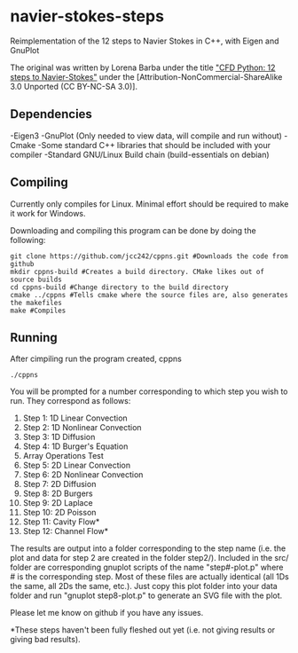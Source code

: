 navier-stokes-steps
===================

Reimplementation of the 12 steps to Navier Stokes in C++, with Eigen and GnuPlot

The original was written by Lorena Barba under the title ["CFD Python: 12 steps to Navier-Stokes"](http://lorenabarba.com/blog/cfd-python-12-steps-to-navier-stokes/) under the 
[Attribution-NonCommercial-ShareAlike 3.0 Unported \(CC BY-NC-SA 3.0\)].

## Dependencies ##
-Eigen3
-GnuPlot (Only needed to view data, will compile and run without)
-Cmake
-Some standard C++ libraries that should be included with your compiler
-Standard GNU/Linux Build chain (build-essentials on debian)

## Compiling ##

Currently only compiles for Linux. Minimal effort should be required to make it work for Windows.

Downloading and compiling this program can be done by doing the following:


	git clone https://github.com/jcc242/cppns.git #Downloads the code from github
	mkdir cppns-build #Creates a build directory. CMake likes out of source builds
	cd cppns-build #Change directory to the build directory
	cmake ../cppns #Tells cmake where the source files are, also generates the makefiles
	make #Compiles
	
## Running ##

After cimpiling run the program created, cppns

	./cppns

You will be prompted for a number corresponding to which step you wish to run. They correspond as follows:

1. Step 1: 1D Linear Convection
2. Step 2: 1D Nonlinear Convection
3. Step 3: 1D Diffusion
4. Step 4: 1D Burger's Equation
5. Array Operations Test
6. Step 5: 2D Linear Convection
7. Step 6: 2D Nonlinear Convection
8. Step 7: 2D Diffusion
9. Step 8: 2D Burgers
10. Step 9: 2D Laplace
11. Step 10: 2D Poisson
12. Step 11: Cavity Flow*
13. Step 12: Channel Flow*

The results are output into a folder corresponding to the step name (i.e. the plot and data for step 2 are created in the folder step2/). Included in the src/ folder are corresponding gnuplot scripts of the name "step#-plot.p" where # is the corresponding step. Most of these files are actually identical (all 1Ds the same, all 2Ds the same, etc.). Just copy this plot folder into your data folder and run "gnuplot step8-plot.p" to generate an SVG file with the plot.

Please let me know on github if you have any issues.

*These steps haven't been fully fleshed out yet (i.e. not giving results or giving bad results).